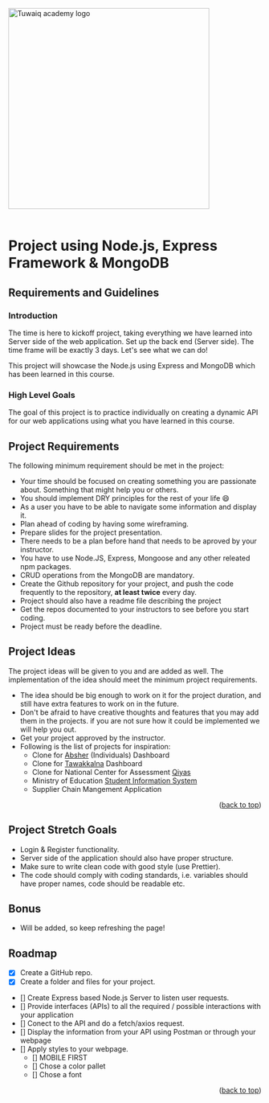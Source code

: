 <img width="400" alt="Tuwaiq academy logo" src="https://tuwaiq.edu.sa/assets/images/tuwaiq-logo.svg"> <br /> <br />

# Project using Node.js, Express Framework &amp; MongoDB
## Requirements and Guidelines  #

### Introduction

The time is here to kickoff project, taking everything we have learned into Server side of the web application. Set up the back end (Server side). The time frame will be exactly 3 days. Let's see what we can do!

This project will showcase the Node.js using Express and MongoDB which has been learned in this course. 

### High Level Goals
The goal of this project is to practice individually on creating a dynamic API for our web applications using what you have learned in this course.

## Project Requirements

The following minimum requirement should be  met in the project:

* Your time should be focused on creating something you are passionate about. Something that might help you or others.
* You should implement DRY principles for the rest of your life :smile:
* As a user you have to be able to navigate some information and display it.
* Plan ahead of coding by having some wireframing.
* Prepare slides for the project presentation.
* There needs to be a plan before hand that needs to be aproved by your instructor.
* You have to use Node.JS, Express, Mongoose and any other releated npm packages.
* CRUD operations from the MongoDB are mandatory.
* Create the Github repository for your project, and push the code frequently to the repository, **at least twice** every day.
* Project should also have a readme file describing the project
* Get the repos documented to your instructors to see before you start coding.
* Project must be ready before the deadline.
  
  

## Project Ideas
The project ideas will be given to you and are added as well. The implementation of the idea should meet the minimum project requirements.
- The idea should be big enough to work on it for the project duration, and still have extra features to work on in the future.
- Don't be afraid to have creative thoughts and features that you may add them in the projects. if you are not sure how it could be implemented we will help you out.
- Get your project approved by the instructor. 
- Following is the list of projects for inspiration:
  - Clone for [Absher](https://www.absher.sa/portal/landing.html) (Individuals) Dashboard
  - Clone for [Tawakkalna](https://ta.sdaia.gov.sa/en/index) Dashboard
  - Clone for National Center for Assessment [Qiyas](https://e-services.qiyas.sa/Qiyas.TRAS.Web.Internet/)
  - Ministry of Education [Student Information System]()
  - Supplier Chain Mangement Application
  

<p align="right">(<a href="#top">back to top</a>)</p>


## Project Stretch Goals
- Login & Register functionality.
- Server side of the application should also have proper structure. 
- Make sure to write clean code with good style (use Prettier).
- The code should comply with coding standards, i.e. variables should have proper names, code should be readable etc.


## Bonus
- Will be added, so keep refreshing the page! 
<!-- ROADMAP -->
## Roadmap

- [x] Create a GitHub repo.
- [x] Create a folder and files for your project. 
- [] Create Express based Node.js Server to listen user requests.
- [] Provide interfaces (APIs) to all the required / possible interactions with your application 
- [] Conect to the API and do a fetch/axios request.
- [] Display the information from your API using Postman or through your webpage
- [] Apply styles to your webpage.
    - [] MOBILE FIRST
    - [] Chose a color pallet
    - [] Chose a font

<p align="right">(<a href="#top">back to top</a>)</p>


